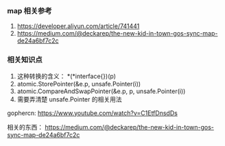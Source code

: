 ### map 相关参考
1. https://developer.aliyun.com/article/741441
2. https://medium.com/@deckarep/the-new-kid-in-town-gos-sync-map-de24a6bf7c2c

### 相关知识点
1. 这种转换的含义： *(*interface{})(p) 
2. atomic.StorePointer(&e.p, unsafe.Pointer(i))
3. atomic.CompareAndSwapPointer(&e.p, p, unsafe.Pointer(i))
4. 需要弄清楚 unsafe.Pointer 的相关用法


gophercn: https://www.youtube.com/watch?v=C1EtfDnsdDs

相关的东西： https://medium.com/@deckarep/the-new-kid-in-town-gos-sync-map-de24a6bf7c2c 


